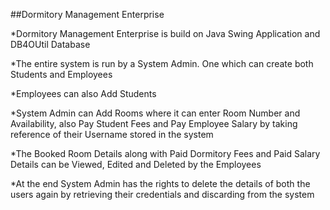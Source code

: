 ##Dormitory Management Enterprise

*Dormitory Management Enterprise is build on Java Swing Application and DB4OUtil Database

*The entire system is run by a System Admin. One which can create both Students and Employees

*Employees can also Add Students

*System Admin can Add Rooms where it can enter Room Number and Availability, also Pay Student Fees and Pay Employee Salary by taking reference of their Username stored in the system

*The Booked Room Details along with Paid Dormitory Fees and Paid Salary Details can be Viewed, Edited and Deleted by the Employees

*At the end System Admin has the rights to delete the details of both the users again by retrieving their credentials and discarding from the system
